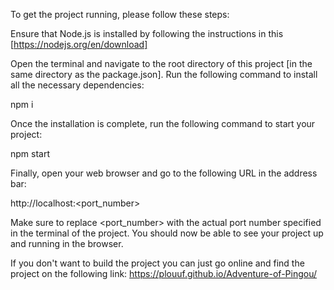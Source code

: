 To get the project running, please follow these steps:

Ensure that Node.js is installed by following the instructions in this [https://nodejs.org/en/download]

Open the terminal and navigate to the root directory of this project [in the same directory as the package.json]. Run the following command to install all the necessary dependencies:

npm i

Once the installation is complete, run the following command to start your project:

npm start

Finally, open your web browser and go to the following URL in the address bar:

http://localhost:<port_number>

Make sure to replace <port_number> with the actual port number specified in the terminal of the project. You should now be able to see your project up and running in the browser.

If you don't want to build the project you can just go online and find the project on the following link:
https://plouuf.github.io/Adventure-of-Pingou/